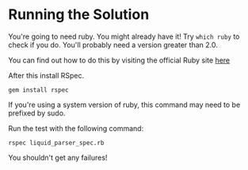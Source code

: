 # Running the Solution

You're going to need ruby. You might already have it! Try `which ruby` to check if you do. You'll probably need a version greater than 2.0.

You can find out how to do this by visiting the official Ruby site [here](https://www.ruby-lang.org/en/documentation/installation/)

After this install RSpec.

`gem install rspec`

If you're using a system version of ruby, this command may need to be prefixed by sudo.

Run the test with the following command:

`rspec liquid_parser_spec.rb`

You shouldn't get any failures!
